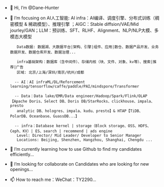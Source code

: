 - 👋 Hi, I’m @Dane-Hunter
- 👀 I’m focusing on 
         AI人工智能: AI infra：AI编译、调度引擎、分布式训练（稠密模型 & 稀疏模型）、推理引擎 ；AIGC：Stable diffsion/VAE/Mid jourley/GAN；LLM：预训练、SFT、RLHF、Alignment、NLP/NLP大模、多模态大模型

         Data数据: 数据湖、大数据平台|架构、引擎|组件、应用|数仓、数据产品开发、业务数据开发、数据仓库开发、数据治理...
  
         infra基础架构：数据库（含中间件）、存储内核（块、文件、对象、kv等）、搜索|推荐|广告
         区域: 北京/上海/深圳/南京/杭州/成都
 
        -- AI：AI infraML/DL/Reforcement learning/tensorflow/caffe/paddle/PAI/mindspore/Transformer

        -- Data：Data lake/EMR/Data engineer/Hadoop/Spark/Flink/OLAP【Apache Doris、Select DB、Doris DB/StarRocks、clickhouse、impala、presto
         analytic DB、hologres、impala、kudu、presto】& HTAP【TiDB、PolarDB、Oceanbase、GuassDB...】

        -- infra：Database kernel | storage（Block storage、OSS、HDFS、Ceph、KV）| ES、search | recommend | ads engine
         Level: Director/ Mid Leader/ Developer to Senior Manager
         Locations: Beijing, Shenzhen, Hangzhou, Shanghai, Chengdu ...
- 🌱 I’m currently learning how to use Github to find my candidates efficiently...
- 💞️ I’m looking for collaborate on Candidates who are looking for new openings...
- 📫 How to reach me：WeChat：TY2290...

<!---
Dane-Hunter/Dane-Hunter is a ✨ special ✨ repository because its `README.md` (this file) appears on your GitHub profile.
You can click the Preview link to take a look at your changes.
--->
